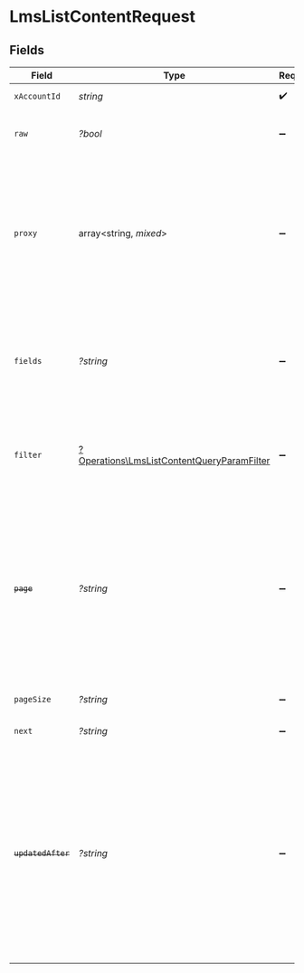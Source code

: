 # LmsListContentRequest


## Fields

| Field                                                                                                                                                                                                              | Type                                                                                                                                                                                                               | Required                                                                                                                                                                                                           | Description                                                                                                                                                                                                        | Example                                                                                                                                                                                                            |
| ------------------------------------------------------------------------------------------------------------------------------------------------------------------------------------------------------------------ | ------------------------------------------------------------------------------------------------------------------------------------------------------------------------------------------------------------------ | ------------------------------------------------------------------------------------------------------------------------------------------------------------------------------------------------------------------ | ------------------------------------------------------------------------------------------------------------------------------------------------------------------------------------------------------------------ | ------------------------------------------------------------------------------------------------------------------------------------------------------------------------------------------------------------------ |
| `xAccountId`                                                                                                                                                                                                       | *string*                                                                                                                                                                                                           | :heavy_check_mark:                                                                                                                                                                                                 | The account identifier                                                                                                                                                                                             |                                                                                                                                                                                                                    |
| `raw`                                                                                                                                                                                                              | *?bool*                                                                                                                                                                                                            | :heavy_minus_sign:                                                                                                                                                                                                 | Indicates that the raw request result is returned                                                                                                                                                                  |                                                                                                                                                                                                                    |
| `proxy`                                                                                                                                                                                                            | array<string, *mixed*>                                                                                                                                                                                             | :heavy_minus_sign:                                                                                                                                                                                                 | Query parameters that can be used to pass through parameters to the underlying provider request by surrounding them with 'proxy' key                                                                               |                                                                                                                                                                                                                    |
| `fields`                                                                                                                                                                                                           | *?string*                                                                                                                                                                                                          | :heavy_minus_sign:                                                                                                                                                                                                 | The comma separated list of fields that will be returned in the response (if empty, all fields are returned)                                                                                                       | id,remote_id,external_reference,course_ids,remote_course_ids,title,description,additional_data,languages,content_url,content_type,cover_url,active,duration,order,categories,skills,updated_at,created_at,provider |
| `filter`                                                                                                                                                                                                           | [?Operations\LmsListContentQueryParamFilter](../../Models/Operations/LmsListContentQueryParamFilter.md)                                                                                                            | :heavy_minus_sign:                                                                                                                                                                                                 | Filter parameters that allow greater customisation of the list response                                                                                                                                            |                                                                                                                                                                                                                    |
| ~~`page`~~                                                                                                                                                                                                         | *?string*                                                                                                                                                                                                          | :heavy_minus_sign:                                                                                                                                                                                                 | : warning: ** DEPRECATED **: This will be removed in a future release, please migrate away from it as soon as possible.<br/><br/>The page number of the results to fetch                                           |                                                                                                                                                                                                                    |
| `pageSize`                                                                                                                                                                                                         | *?string*                                                                                                                                                                                                          | :heavy_minus_sign:                                                                                                                                                                                                 | The number of results per page                                                                                                                                                                                     |                                                                                                                                                                                                                    |
| `next`                                                                                                                                                                                                             | *?string*                                                                                                                                                                                                          | :heavy_minus_sign:                                                                                                                                                                                                 | The unified cursor                                                                                                                                                                                                 |                                                                                                                                                                                                                    |
| ~~`updatedAfter`~~                                                                                                                                                                                                 | *?string*                                                                                                                                                                                                          | :heavy_minus_sign:                                                                                                                                                                                                 | : warning: ** DEPRECATED **: This will be removed in a future release, please migrate away from it as soon as possible.<br/><br/>Use a string with a date to only select results updated after that given date     | 2020-01-01T00:00:00.000Z                                                                                                                                                                                           |